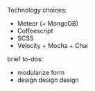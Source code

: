 Technology choices:
 - Meteor (+ MongoDB)
 - Coffeescript
 - SCSS
 - Velocity + Mocha + Chai

brief to-dos:
 - modularize form
 - design design design